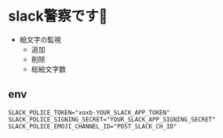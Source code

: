 # slack警察です👮

- 絵文字の監視
  - 追加
  - 削除
  - 総絵文字数


## env

```
SLACK_POLICE_TOKEN="xoxb-YOUR_SLACK_APP_TOKEN"
SLACK_POLICE_SIGNING_SECRET="YOUR_SLACK_APP_SIGNING_SECRET"
SLACK_POLICE_EMOJI_CHANNEL_ID="POST_SLACK_CH_ID"
```
